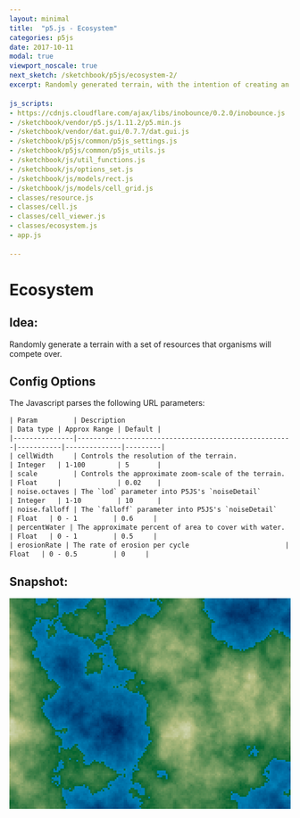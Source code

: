 ```yaml
---
layout: minimal
title:  "p5.js - Ecosystem"
categories: p5js
date: 2017-10-11
modal: true
viewport_noscale: true
next_sketch: /sketchbook/p5js/ecosystem-2/
excerpt: Randomly generated terrain, with the intention of creating an environment in which an ecosystem can be modeled.

js_scripts:
- https://cdnjs.cloudflare.com/ajax/libs/inobounce/0.2.0/inobounce.js
- /sketchbook/vendor/p5.js/1.11.2/p5.min.js
- /sketchbook/vendor/dat.gui/0.7.7/dat.gui.js
- /sketchbook/p5js/common/p5js_settings.js
- /sketchbook/p5js/common/p5js_utils.js
- /sketchbook/js/util_functions.js
- /sketchbook/js/options_set.js
- /sketchbook/js/models/rect.js
- /sketchbook/js/models/cell_grid.js
- classes/resource.js
- classes/cell.js
- classes/cell_viewer.js
- classes/ecosystem.js
- app.js

---
```


# Ecosystem

## Idea:
Randomly generate a terrain with a set of resources that organisms will compete over.


## Config Options
The Javascript parses the following URL parameters:

```
| Param         | Description                                          | Data type | Approx Range | Default |
|---------------|------------------------------------------------------|-----------|--------------|---------|
| cellWidth     | Controls the resolution of the terrain.              | Integer   | 1-100        | 5       |
| scale         | Controls the approximate zoom-scale of the terrain.  | Float     |              | 0.02    |
| noise.octaves | The `lod` parameter into P5JS's `noiseDetail`        | Integer   | 1-10         | 10      |
| noise.falloff | The `falloff` parameter into P5JS's `noiseDetail`    | Float   | 0 - 1         | 0.6     |
| percentWater | The approximate percent of area to cover with water.  | Float   | 0 - 1         | 0.5     |
| erosionRate | The rate of erosion per cycle                        | Float   | 0 - 0.5         | 0     |
```

## Snapshot:
![screenshot](docs/screenshot-02.png)


